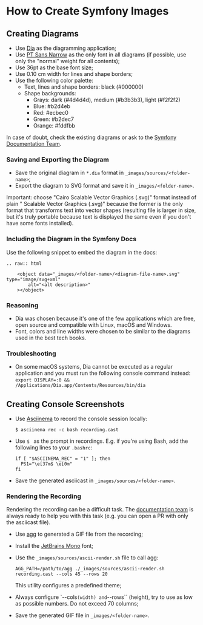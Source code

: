 How to Create Symfony Images
============================

Creating Diagrams
-----------------

* Use [Dia][1] as the diagramming application;
* Use [PT Sans Narrow][2] as the only font in all diagrams (if possible, use
  only the "normal" weight for all contents);
* Use 36pt as the base font size;
* Use 0.10 cm width for lines and shape borders;
* Use the following color palette:
  * Text, lines and shape borders: black (#000000)
  * Shape backgrounds:
    * Grays: dark (#4d4d4d), medium (#b3b3b3), light (#f2f2f2)
    * Blue: #b2d4eb
    * Red: #ecbec0
    * Green: #b2dec7
    * Orange: #fddfbb

In case of doubt, check the existing diagrams or ask to the
[Symfony Documentation Team][3].

### Saving and Exporting the Diagram

* Save the original diagram in `*.dia` format in `_images/sources/<folder-name>`;
* Export the diagram to SVG format and save it in `_images/<folder-name>`.

Important: choose "Cairo Scalable Vector Graphics (.svg)" format instead of
plain " Scalable Vector Graphics (.svg)" because the former is the only format
that transforms text into vector shapes (resulting file is larger in size, but
it's truly portable because text is displayed the same even if you don't have
some fonts installed).

### Including the Diagram in the Symfony Docs

Use the following snippet to embed the diagram in the docs:

```
.. raw:: html

    <object data="_images/<folder-name>/<diagram-file-name>.svg" type="image/svg+xml"
        alt="<alt description>"
    ></object>
```

### Reasoning

* Dia was chosen because it's one of the few applications which are free, open
  source and compatible with Linux, macOS and Windows.
* Font, colors and line widths were chosen to be similar to the diagrams used
  in the best tech books.

### Troubleshooting

* On some macOS systems, Dia cannot be executed as a regular application and
  you must run the following console command instead:
  `export DISPLAY=:0 && /Applications/Dia.app/Contents/Resources/bin/dia`

Creating Console Screenshots
----------------------------

* Use [Asciinema][4] to record the console session locally:

  ```
  $ asciinema rec -c bash recording.cast
  ```
* Use `$ ` as the prompt in recordings. E.g. if you're using Bash, add the
  following lines to your ``.bashrc``:

  ```
  if [ "$ASCIINEMA_REC" = "1" ]; then
    PS1="\e[37m$ \e[0m"
  fi
  ```
* Save the generated asciicast in `_images/sources/<folder-name>`.

### Rendering the Recording

Rendering the recording can be a difficult task. The [documentation team][3]
is always ready to help you with this task (e.g. you can open a PR with
only the asciicast file).

* Use [agg][5] to generated a GIF file from the recording;
* Install the [JetBrains Mono][6] font;
* Use the ``_images/sources/ascii-render.sh`` file to call agg:

  ```
  AGG_PATH=/path/to/agg ./_images/sources/ascii-render.sh recording.cast --cols 45 --rows 20
  ```

  This utility configures a predefined theme;
* Always configure `--cols`` (width) and ``--rows`` (height), try to use as
  low as possible numbers. Do not exceed 70 columns;
* Save the generated GIF file in `_images/<folder-name>`.

[1]: http://dia-installer.de/
[2]: https://fonts.google.com/specimen/PT+Sans+Narrow
[3]: https://symfony.com/doc/current/contributing/core_team.html
[4]: https://github.com/asciinema/asciinema
[5]: https://github.com/asciinema/agg
[6]: https://www.jetbrains.com/lp/mono/
